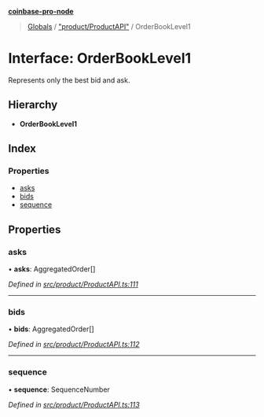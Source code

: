 **[coinbase-pro-node](../README.md)**

> [Globals](../globals.md) / ["product/ProductAPI"](../modules/_product_productapi_.md) / OrderBookLevel1

# Interface: OrderBookLevel1

Represents only the best bid and ask.

## Hierarchy

- **OrderBookLevel1**

## Index

### Properties

- [asks](_product_productapi_.orderbooklevel1.md#asks)
- [bids](_product_productapi_.orderbooklevel1.md#bids)
- [sequence](_product_productapi_.orderbooklevel1.md#sequence)

## Properties

### asks

• **asks**: AggregatedOrder[]

_Defined in [src/product/ProductAPI.ts:111](https://github.com/bennyn/coinbase-pro-node/blob/26bf4d8/src/product/ProductAPI.ts#L111)_

---

### bids

• **bids**: AggregatedOrder[]

_Defined in [src/product/ProductAPI.ts:112](https://github.com/bennyn/coinbase-pro-node/blob/26bf4d8/src/product/ProductAPI.ts#L112)_

---

### sequence

• **sequence**: SequenceNumber

_Defined in [src/product/ProductAPI.ts:113](https://github.com/bennyn/coinbase-pro-node/blob/26bf4d8/src/product/ProductAPI.ts#L113)_
